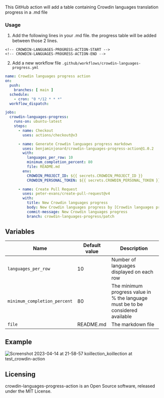 This GitHub action will add a table containing Crowdin languages translation progress in a .md file

### Usage

1. Add the following lines in your .md file. the progress table will be added between those 2 lines.
```
<!-- CROWDIN-LANGUAGES-PROGRESS-ACTION-START -->
<!-- CROWDIN-LANGUAGES-PROGRESS-ACTION-END -->
```

2. Add a new workflow file `.github/workflows/crowdin-languages-progress.yml`

```yaml
name: Crowdin languages progress action
on:
  push:
    branches: [ main ]
  schedule:
    - cron: "0 */12 * * *"
  workflow_dispatch:

jobs:
  crowdin-languages-progress:
    runs-on: ubuntu-latest
    steps:
      - name: Checkout
        uses: actions/checkout@v3

      - name: Generate Crowdin languages progress markdown
        uses: benjaminjonard/crowdin-languages-progress-action@1.0.2
        with:
          languages_per_row: 10
          minimum_completion_percent: 80
          file: README.md
        env:
          CROWDIN_PROJECT_ID: ${{ secrets.CROWDIN_PROJECT_ID }}
          CROWDIN_PERSONAL_TOKEN: ${{ secrets.CROWDIN_PERSONAL_TOKEN }}

      - name: Create Pull Request
        uses: peter-evans/create-pull-request@v4
        with:
          title: New Crowdin languages progress
          body: New Crowdin languages progress by [Crowdin languages progress](https://github.com/benjaminjonard/crowdin-languages-progress-action) GitHub action
          commit-message: New Crowdin languages progress
          branch: crowdin-languages-progress/patch
```

## Variables

| Name                         | Default value | Description                                                                     |
|------------------------------|---------------|---------------------------------------------------------------------------------|
| `languages_per_row`          | 10            | Number of languages displayed on each row                                       |
| `minimum_completion_percent` | 80            | The minimum progress value in % the language must be to be considered available |
| `file`                       | README.md     | The markdown file                                                               |

## Example

![Screenshot 2023-04-14 at 21-58-57 koillection_koillection at test_crowdin-action](https://user-images.githubusercontent.com/20560781/232144086-ec5f30cc-c5d3-4d51-b4b2-45ec6c44dabe.png)

## Licensing
crowdin-languages-progress-action is an Open Source software, released under the MIT License. 

